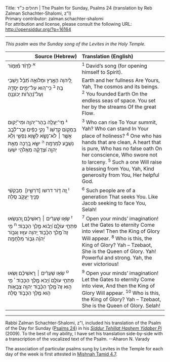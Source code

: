 <html>
<head></head>
<body>
Title: תהלים כ״ד | The Psalm for Sunday, Psalms 24 (translation by Reb Zalman Schachter-Shalomi, z”l)<br />
Primary contributor: zalman.schachter-shalomi<br />
For attribution and license, please consult the following URL: <a href="http://opensiddur.org/?p=16164">http://opensiddur.org/?p=16164</a>
<p />
<hr />

<div class="english" style="margin-left: auto;margin-right: auto;">
<em>This psalm was the Sunday song of the Levites in the Holy Temple.</em>
</div>

<table style="margin-left: auto;margin-right: auto;" class="draggable">
<thead><tr><th id="x" style="text-align: right;">Source (Hebrew)</th><th style="text-align: left;">Translation (English)</th></tr></thead>
<tbody>
<tr>
<td style="vertical-align:top;" width="46%">
<div class="liturgy"><span lang="he">
<sup>א</sup>&nbsp;<span class="instruction">לְדָוִ֗ד מִ֫זְמ֥וֹר </span>
</span></div>
</td>
 
<td style="vertical-align:top;" width="53%">
<div class="english">
<sup>1</sup>&nbsp;David’s song (for opening himself to Spirit).
</div></td>
</tr>


<tr>
<td style="vertical-align:top;" width="46%">
<div class="liturgy"><span lang="he">
לַֽ֭יהוָה 
הָאָ֣רֶץ וּמְלוֹאָ֑הּ 
תֵּ֝בֵ֗ל וְיֹ֣שְׁבֵי בָֽהּ׃
<sup>ב</sup>&nbsp;כִּי־ה֭וּא עַל־יַמִּ֣ים 
יְסָדָ֑הּ 
וְעַל־נְ֝הָר֗וֹת 
יְכוֹנְנֶֽהָ׃
</span></div>
</td>
 
<td style="vertical-align:top;" width="53%">
<div class="english">
Earth and her fullness 
Are Yours, Yah,
The cosmos and its beings.
<sup>2</sup>&nbsp;You founded Earth 
On the endless seas of space.
You set her by the streams 
Of the great Flow.
</div></td>
</tr>


<tr>
<td style="vertical-align:top;" width="46%">
<div class="liturgy"><span lang="he">
<sup>ג</sup>&nbsp;מִֽי־יַעֲלֶ֥ה 
בְהַר־יְהוָ֑ה 
וּמִי־יָ֝קוּם 
בִּמְק֥וֹם קָדְשֽׁוֹ׃
<sup>ד</sup>&nbsp;נְקִ֥י 
כַפַּ֗יִם 
וּֽבַר־לֵ֫בָ֥ב 
אֲשֶׁ֤ר ׀ לֹא־נָשָׂ֣א 
לַשָּׁ֣וְא נַפְשִׁ֑י 
וְלֹ֖א נִשְׁבַּ֣ע לְמִרְמָֽה׃
<sup>ה</sup>&nbsp;יִשָּׂ֣א 
בְ֭רָכָה 
מֵאֵ֣ת יְהוָ֑ה 
וּ֝צְדָקָ֗ה 
מֵאֱלֹהֵ֥י יִשְׁעֽוֹ׃
</span></div>
</td>
 
<td style="vertical-align:top;" width="53%">
<div class="english">
<sup>3</sup>&nbsp;Who can rise 
To Your summit, Yah?
Who can stand 
In Your place of holiness?
<sup>4</sup>&nbsp;One who has hands 
that are clean,
A heart that is pure,
Who has no false oath 
On her conscience,
Who swore not to larceny.
<sup>5</sup>&nbsp;Such a one 
Will raise a blessing 
from You, Yah,
Kind generosity from You, 
Her helpful God.
</div></td>
</tr>


<tr>
<td style="vertical-align:top;" width="46%">
<div class="liturgy"><span lang="he">
<sup>ו</sup>&nbsp;זֶ֭ה דּ֣וֹר דרשו [דֹּרְשָׁ֑יו]&nbsp;
מְבַקְשֵׁ֨י 
פָנֶ֖יךָ יַעֲקֹ֣ב 
סֶֽלָה׃
</span></div>
</td>
 
<td style="vertical-align:top;" width="53%">
<div class="english">
<sup>6</sup>&nbsp;Such people are of a generation 
That seeks You.
Like Jacob seeking to face You,
Selah!
</div></td>
</tr>


<tr>
<td style="vertical-align:top;" width="46%">
<div class="liturgy"><span lang="he">
<sup>ז</sup>&nbsp;שְׂא֤וּ שְׁעָרִ֨ים ׀ רָֽאשֵׁיכֶ֗ם 
וְֽ֭הִנָּשְׂאוּ 
פִּתְחֵ֣י עוֹלָ֑ם 
וְ֝יָב֗וֹא 
מֶ֣לֶךְ הַכָּבֽוֹד׃
<sup>ח</sup>&nbsp;מִ֥י זֶה֮ 
מֶ֤לֶךְ הַכָּ֫ב֥וֹד 
יְ֭הוָה עִזּ֣וּז וְגִבּ֑וֹר 
יְ֝הוָ֗ה 
גִּבּ֥וֹר 
מִלְחָמָֽה׃
</span></div>
</td>
 
<td style="vertical-align:top;" width="53%">
<div class="english">
<sup>7</sup>&nbsp;Open your minds’ imagination!
Let the Gates to eternity 
Come into view!
Then the King of Glory 
Will appear.
<sup>8</sup>&nbsp;Who is this, 
the King of Glory?
Yah – Tzebaot, 
She is the Queen of Glory.
Yah! Powerful and strong.
Yah, the ever victorious!
</div></td>
</tr>


<tr>
<td style="vertical-align:top;" width="46%">
<div class="liturgy"><span lang="he">
<sup>ט</sup>&nbsp;שְׂא֤וּ שְׁעָרִ֨ים ׀ רָֽאשֵׁיכֶ֗ם 
וּ֭שְׂאוּ 
פִּתְחֵ֣י עוֹלָ֑ם 
וְ֝יָבֹא 
מֶ֣לֶךְ הַכָּבֽוֹד׃
<sup>י</sup>&nbsp;מִ֤י ה֣וּא זֶה֮ מֶ֤לֶךְ הַכָּ֫ב֥וֹד 
יְהוָ֥ה צְבָא֑וֹת 
ה֤וּא מֶ֖לֶךְ הַכָּב֣וֹד 
סֶֽלָה׃
</span></div>
</td>
 
<td style="vertical-align:top;" width="53%">
<div class="english">
<sup>9</sup>&nbsp;Open your minds’ imagination!
Let the Gates to eternity 
Come into view,
And then the King of Glory 
Will appear.
<sup>10</sup>&nbsp;Who is this, the King of Glory?
Yah – Tzebaot, 
She is the Queen of Glory.
Selah!
</div></td>
 </tr>
</tbody></table>

<hr />

Rabbi Zalman Schachter-Shalomi, z"l, included his translation of the Psalm of the Day for Sunday (<a href="https://en.wikipedia.org/wiki/Psalm_24">Psalms 24</a>) in his <em><a href="https://opensiddur.org/siddurim/ha-ari/neo-hasidut/reb-zalmans-open-siddur-tehillat-hashem/">Siddur Tehillat Hashem Yidaber Pi</a></em> (2009). To the best of my ability, I have set his translation side-by-side with a transcription of the vocalized text of the Psalm. --Aharon N. Varady

The association of particular psalms sung by Levites in the Temple for each day of the week is first attested in <a href="https://www.sefaria.org/Mishnah_Tamid.7.4?lang=bi">Mishnah Tamid 4.7</a>.
</body>
</html>